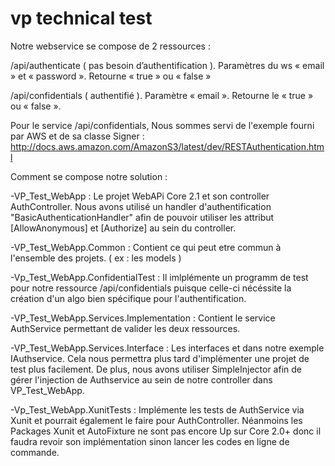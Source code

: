 # vp technical test  

Notre webservice se compose de 2 ressources :

/api/authenticate ( pas besoin d’authentification ). Paramètres du ws « email » et « password ». Retourne « true » ou « false »

/api/confidentials ( authentifié ). Paramètre « email ». Retourne le  « true » ou « false ».
 
Pour le service /api/confidentials, Nous sommes servi de l'exemple fourni par AWS et de sa classe Signer : http://docs.aws.amazon.com/AmazonS3/latest/dev/RESTAuthentication.html



Comment se compose notre solution  :

-VP_Test_WebApp   :  Le projet WebAPi Core 2.1 et son controller AuthController. Nous avons utilisé un handler d'authentification "BasicAuthenticationHandler" afin de pouvoir utiliser les attribut [AllowAnonymous] et [Authorize]  au sein du controller.

-VP_Test_WebApp.Common  : Contient ce qui peut etre commun à l'ensemble des projets. ( ex : les models )

-Vp_Test_WebApp.ConfidentialTest  : Il imlplémente un programm de test pour notre ressource /api/confidentials puisque celle-ci nécéssite la création d'un algo bien spécifique pour l'authentification.

-VP_Test_WebApp.Services.Implementation : Contient le service AuthService permettant de valider les deux ressources.

-VP_Test_WebApp.Services.Interface  : Les interfaces et dans notre exemple IAuthservice.  Cela nous permettra plus tard d'implémenter une projet de test plus facilement. De plus, nous avons utiliser SimpleInjector afin de gérer l'injection de Authservice au sein de notre controller dans VP_Test_WebApp.

-Vp_Test_WebApp.XunitTests  :  Implémente les tests de AuthService via Xunit et pourrait également le faire pour AuthController.  Néanmoins les Packages Xunit et AutoFixture ne sont pas encore Up sur Core 2.0+ donc il faudra revoir son implémentation sinon lancer les codes en ligne de commande.

